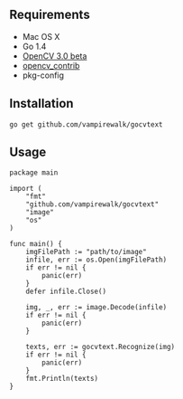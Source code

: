 ## Requirements

- Mac OS X
- Go 1.4
- [OpenCV 3.0 beta](http://opencv.org/downloads.html)
- [opencv_contrib](https://github.com/itseez/opencv_contrib)
- pkg-config

## Installation
```
go get github.com/vampirewalk/gocvtext
```
## Usage

```
package main

import (
	"fmt"
	"github.com/vampirewalk/gocvtext"
	"image"
	"os"
)

func main() {
	imgFilePath := "path/to/image"
	infile, err := os.Open(imgFilePath)
	if err != nil {
		panic(err)
	}
	defer infile.Close()

	img, _, err := image.Decode(infile)
	if err != nil {
		panic(err)
	}

	texts, err := gocvtext.Recognize(img)
	if err != nil {
		panic(err)
	}
	fmt.Println(texts)
}

```